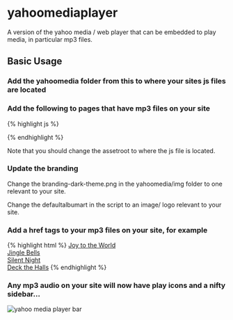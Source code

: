 # yahoomediaplayer
A version of the yahoo media / web player that can be embedded to play media, in particular mp3 files.


## Basic Usage

### Add the yahoomedia folder from this to where your sites  js files are located

### Add the following to pages that have mp3 files on your site

{% highlight js %}  
<script >
var YMPParams = { autoplay:false,volume:1, assetsroot: '{{ site.url }}/assets/js/yahoomedia', defaultalbumart:"{{ site.url }}/images/victorian_carol_singers_silouette_32.png" };
</script>

<script  src="{{ site.url }}/assets/js/yahoomedia/music-player.min.js"></script>
{% endhighlight %}

Note that you should change the assetroot to where the js file is located.

### Update the branding

Change the branding-dark-theme.png in the yahoomedia/img folder to one relevant to your site.

Change the defaultalbumart in the script to an image/ logo relevant to your site.

### Add a href tags to your mp3 files on your site, for example

{% highlight html %}
<a href="{{ site.url }}/audio/joy to the world.mp3">Joy to the World</a>
<br>
<a href="{{ site.url }}/audio/jingle bells.mp3">Jingle Bells</a>
<br>
<a href="{{ site.url }}/audio/silent night short.mp3">Silent Night</a>
<br>
<a href="{{ site.url }}/audio/deck the halls.mp3">Deck the Halls</a>
{% endhighlight %}

### Any mp3 audio on your site will now have play icons and a nifty sidebar...

![yahoo media player bar]({{https://github.com/hyweljohnllewellyn/yahoomediaplayer/yahoomediaplayer.png)
